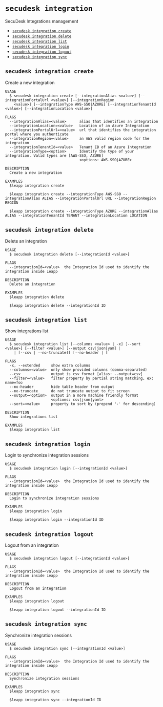 `secudesk integration`
======================

SecuDesk Integrations management

* [`secudesk integration create`](#secudesk-integration-create)
* [`secudesk integration delete`](#secudesk-integration-delete)
* [`secudesk integration list`](#secudesk-integration-list)
* [`secudesk integration login`](#secudesk-integration-login)
* [`secudesk integration logout`](#secudesk-integration-logout)
* [`secudesk integration sync`](#secudesk-integration-sync)

## `secudesk integration create`

Create a new integration

```
USAGE
  $ secudesk integration create [--integrationAlias <value>] [--integrationPortalUrl <value>] [--integrationRegion
    <value>] [--integrationType AWS-SSO|AZURE] [--integrationTenantId <value>] [--integrationLocation <value>]

FLAGS
  --integrationAlias=<value>      alias that identifies an integration
  --integrationLocation=<value>   Location of an Azure Integration
  --integrationPortalUrl=<value>  url that identifies the integration portal where you authenticate
  --integrationRegion=<value>     an AWS valid region code for the integration
  --integrationTenantId=<value>   Tenant ID of an Azure Integration
  --integrationType=<option>      Identify the type of your integration. Valid types are [AWS-SSO, AZURE]
                                  <options: AWS-SSO|AZURE>

DESCRIPTION
  Create a new integration

EXAMPLES
  $leapp integration create

  $leapp integration create --integrationType AWS-SSO --integrationAlias ALIAS --integrationPortalUrl URL --integrationRegion REGION

  $leapp integration create --integrationType AZURE --integrationAlias ALIAS --integrationTenantId TENANT --integrationLocation LOCATION
```

## `secudesk integration delete`

Delete an integration

```
USAGE
  $ secudesk integration delete [--integrationId <value>]

FLAGS
  --integrationId=<value>  the Integration Id used to identify the integration inside Leapp

DESCRIPTION
  Delete an integration

EXAMPLES
  $leapp integration delete

  $leapp integration delete --integrationId ID
```

## `secudesk integration list`

Show integrations list

```
USAGE
  $ secudesk integration list [--columns <value> | -x] [--sort <value>] [--filter <value>] [--output csv|json|yaml | 
    | [--csv | --no-truncate]] [--no-header | ]

FLAGS
  -x, --extended     show extra columns
  --columns=<value>  only show provided columns (comma-separated)
  --csv              output is csv format [alias: --output=csv]
  --filter=<value>   filter property by partial string matching, ex: name=foo
  --no-header        hide table header from output
  --no-truncate      do not truncate output to fit screen
  --output=<option>  output in a more machine friendly format
                     <options: csv|json|yaml>
  --sort=<value>     property to sort by (prepend '-' for descending)

DESCRIPTION
  Show integrations list

EXAMPLES
  $leapp integration list
```

## `secudesk integration login`

Login to synchronize integration sessions

```
USAGE
  $ secudesk integration login [--integrationId <value>]

FLAGS
  --integrationId=<value>  the Integration Id used to identify the integration inside Leapp

DESCRIPTION
  Login to synchronize integration sessions

EXAMPLES
  $leapp integration login

  $leapp integration login --integrationId ID
```

## `secudesk integration logout`

Logout from an integration

```
USAGE
  $ secudesk integration logout [--integrationId <value>]

FLAGS
  --integrationId=<value>  the Integration Id used to identify the integration inside Leapp

DESCRIPTION
  Logout from an integration

EXAMPLES
  $leapp integration logout

  $leapp integration logout --integrationId ID
```

## `secudesk integration sync`

Synchronize integration sessions

```
USAGE
  $ secudesk integration sync [--integrationId <value>]

FLAGS
  --integrationId=<value>  the Integration Id used to identify the integration inside Leapp

DESCRIPTION
  Synchronize integration sessions

EXAMPLES
  $leapp integration sync

  $leapp integration sync --integrationId ID
```
